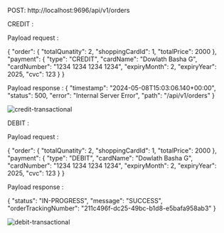 POST: http://localhost:9696/api/v1/orders

CREDIT :

Payload request :

{
    "order": {
        "totalQunatity": 2,
        "shoppingCardId": 1,
        "totalPrice": 2000
    },
    "payment": {
        "type": "CREDIT",
        "cardName": "Dowlath Basha G",
        "cardNumber": "1234 1234 1234 1234",
        "expiryMonth": 2,
        "expiryYear": 2025,
        "cvc": 123
    }
}


Payload response :
{
    "timestamp": "2024-05-08T15:03:06.140+00:00",
    "status": 500,
    "error": "Internal Server Error",
    "path": "/api/v1/orders"
}


![credit-transactional](https://github.com/DowlathBashaG/springboot-transactional/assets/9671419/2b0fee27-a66f-4388-8602-a3248d541f79)

DEBIT :

Payload request :

{
    "order": {
        "totalQunatity": 2,
        "shoppingCardId": 1,
        "totalPrice": 2000
    },
    "payment": {
        "type": "DEBIT",
        "cardName": "Dowlath Basha G",
        "cardNumber": "1234 1234 1234 1234",
        "expiryMonth": 2,
        "expiryYear": 2025,
        "cvc": 123
    }
}


Payload response :

{
    "status": "IN-PROGRESS",
    "message": "SUCCESS",
    "orderTrackingNumber": "211c496f-dc25-49bc-b1d8-e5bafa958ab3"
}

![debit-transactional](https://github.com/DowlathBashaG/springboot-transactional/assets/9671419/3de15153-25d1-4a7f-a7fc-36eb6e82f2c0)
